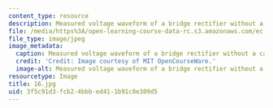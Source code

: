 ```yaml
---
content_type: resource
description: Measured voltage waveform of a bridge rectifier without a capacitor.
file: /media/https%3A/open-learning-course-data-rc.s3.amazonaws.com/ec-s06-practical-electronics-fall-2004/3f5c91d3fcb24bbbed411b91c8e309d5_16.jpg
file_type: image/jpeg
image_metadata:
  caption: Measured voltage waveform of a bridge rectifier without a capacitor.
  credit: 'Credit: Image courtesy of MIT OpenCourseWare.'
  image-alt: Measured voltage waveform of a bridge rectifier without a capacitor.
resourcetype: Image
title: 16.jpg
uid: 3f5c91d3-fcb2-4bbb-ed41-1b91c8e309d5
---
```

